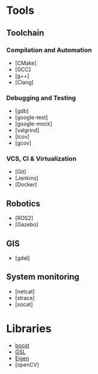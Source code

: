 # Tools

## Toolchain

### Compilation and Automation

- [CMake]
- [GCC]
- [g++]
- [Clang]

### Debugging and Testing

- [gdb]
- [google-test]
- [google-mock]
- [valgrind]
- [lcov]
- [gcov]


### VCS, CI & Virtualization 

- [Git]
- [Jenkins]
- [Docker]


## Robotics

- [ROS2]
- [Gazebo]


## GIS

- [gdal]


## System monitoring 
- [netcat]
- [strace]
- [socat]


# Libraries

- [boost](https://www.boost.org/)
- [GSL](https://www.gnu.org/software/gsl)
- [Eigen](https://eigen.tuxfamily.org/)
- [openCV]